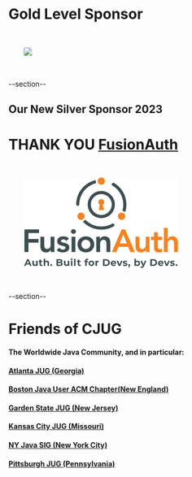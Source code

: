 # Gold Level Sponsor
<img src="images/jfrog.png" style="border:none; box-shadow:none; margin: 30px; background:white;"/>

--section--
## Our New Silver Sponsor 2023
# THANK YOU [FusionAuth](https://fusionauth.io/?utm_medium=paid_referral&utm_source=chicago_jug&utm_campaign=meetup)

<img src="images/FusionAuth.png" style="border:none; box-shadow:none; margin: 30px; background:white;"/>

--section--
# Friends of CJUG
#### The Worldwide Java Community, and in particular:
####  [Atlanta JUG (Georgia)](https://ajug.org)
####  [Boston Java User ACM Chapter(New England)](https://nejug.org)
####  [Garden State JUG (New Jersey)](https://gsjug.org)
####  [Kansas City JUG (Missouri)](https://meetup.com/KansasCityJUG)
####  [NY Java SIG (New York City)](https://javasig.com)
####  [Pittsburgh JUG (Pennsylvania)](https://meetup.com/The-Pittsburgh-Java-Meetup-Group)
